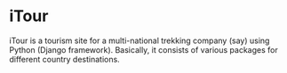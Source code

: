 # iTour
iTour is a tourism site for a multi-national trekking company (say) using Python (Django framework). Basically, it consists of various packages for different country destinations.
